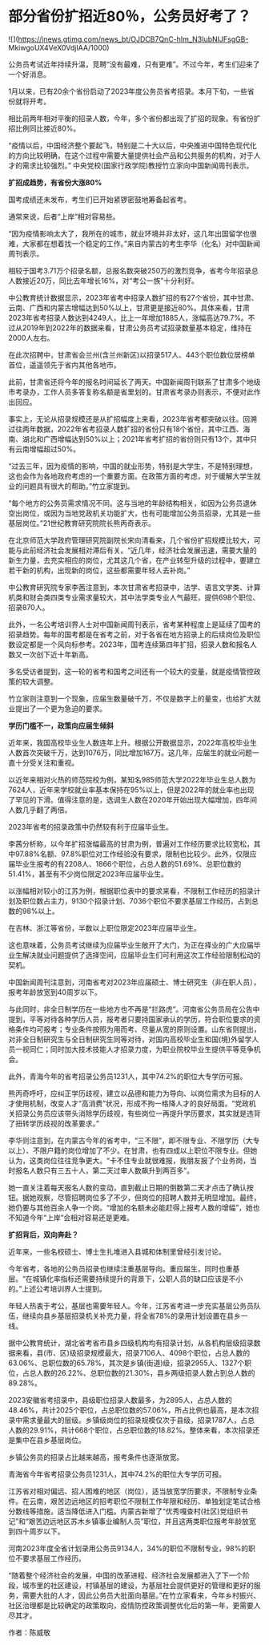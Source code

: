# 部分省份扩招近80％，公务员好考了？

![](https://inews.gtimg.com/news_bt/OJDCB7QnC-hIm_N3IubNIJFsgGB-
MkiwgoUX4VeX0VdjIAA/1000)

公务员考试近年持续升温，竞聘“没有最难，只有更难”。不过今年，考生们迎来了一个好消息。

1月以来，已有20余个省份启动了2023年度公务员省考招录。本月下旬，一些省份就将开考。

相比前两年相对平衡的招录人数，今年，多个省份都出现了扩招的现象。有省份扩招比例同比接近80%。

“疫情以后，中国经济整个要起飞，特别是二十大以后，中央推进中国特色现代化的方向比较明确，在这个过程中需要大量提供社会产品和公共服务的机构，对于人才的需求比较强烈。”
中央党校(国家行政学院)教授竹立家向中国新闻周刊表示。

**扩招成趋势，有省份大涨80%**

国考成绩还未发布，考生们已开始紧锣密鼓地筹备起省考。

通常来说，后者“上岸”相对容易些。

“因为疫情影响太大了，我所在的城市，就业环境并非太好，这几年出国留学也很难，大家都在想着找一个稳定的工作。”来自内蒙古的考生李华（化名）对中国新闻周刊表示。

相较于国考3.71万个招录名额，总报名数突破250万的激烈竞争，省考今年招录总人数接近20万，同比去年增长16%，对“考公一族”十分利好。

中公教育统计数据显示，2023年省考中招录人数扩招的有27个省份，其中甘肃、云南、广西和内蒙古增幅达到50%以上，甘肃更是接近80%。具体来看，甘肃2023年省考招录人数达到4249人，比上一年增加1885人，涨幅高达79.7%。不过从2019年到2022年的数据来看，甘肃公务员考试招录数量基本稳定，维持在2000人左右。

在此次招聘中，甘肃省会兰州(含兰州新区)以招录517人、443个职位数位居榜单首位，遥遥领先于省内其他各地市。

此前，甘肃省还将今年的报名时间延长了两天。中国新闻周刊联系了甘肃多个地级市考录办，工作人员多答复称名额是省里划的。甘肃省考录办则表示，不便对此作出回应。

事实上，无论从招录规模还是从扩招幅度上来看，2023年省考都突破以往。回溯过往两年数据，2022年省考招录人数扩招的省份只有18个省份，其中江西、海南、湖北和广西增幅达到50%以上；2021年省考扩招的省份则只有13个，其中只有云南增幅超过50%。

“过去三年，因为疫情的影响，中国的就业形势，特别是大学生，不是特别理想，这也会作为各地政府考虑的一个重要方面。在政策方面的考虑，对于缓解大学生就业的问题具有很大的帮助。”竹立家提到。

“每个地方的公务员需求情况不同。这与当地的年龄结构相关，如因为公务员退休空出岗位，或因为当地党政机关功能扩大，也有可能增加公务员招录，尤其是一些基层岗位。”21世纪教育研究院院长熊丙奇表示。

在北京师范大学政府管理研究院副院长宋向清看来，几个省份扩招规模比较大，可能与此前经济社会发展相对滞后有关。“近几年，经济社会发展迅速，需要大量的新生力量，去充实相应的岗位，尤其这几个省，在产业转型升级的过程中，要建立若干新的机构，出现新的岗位，这些都需要年轻人去补岗。”

中公教育研究院专家李茜注意到，本次甘肃省考招录中，法学、语言文学类、计算机类和财会类四类专业需求量较大，其中法学类专业人气最旺，提供698个职位、招录870人。

此外，一名公考培训界人士对中国新闻周刊表示，省考某种程度上是延续了国考的招录趋势。每年的国考都是在省考之前，对于各省在地方招录上的后续岗位及职位数设定都是一个风向标参考。2023年，国考连续第四年扩招，招录人数和报名人数又一次创下近十年新高。

多名受访者提到，这一轮的省考和国考之间还有一个较大的变量，就是疫情管控政策的较大调整。

竹立家则注意到一个现象，应届生数量破千万，不仅是数字上的量变，也给扩大就业提出了一个更为急迫的要求。

**学历门槛不一，政策向应届生倾斜**

近年来，我国高校毕业生人数连年上升。根据公开数据显示，2022年高校毕业生人数首次突破千万，达到1076万，同比增加167万。这几年，应届生的就业问题一直十分受关注和重视。

以近年来相对火热的师范院校为例，某知名985师范大学2022年毕业生总人数为7624人，近年来学校就业率基本保持在95%以上，但是2022年的就业率也出现了罕见的下滑。值得注意的是，选调生人数在2020年开始出现大幅增加，四年间人数几乎翻了两倍。

2023年省考的招录政策中仍然较有利于应届毕业生。

李茜分析称，以今年扩招涨幅最高的甘肃为例，普遍对工作经历要求比较宽松，其中97.88%名额、97.8%职位对工作经验没有要求，限制也比较少。此外，仅限应届毕业生报考的有2208人、1866个职位，占总人数的51.69%、总职位数的51.41%，甚至有不少岗位限定2023年应届毕业生。

以涨幅相对较小的江苏为例，根据职位表中的要求来看，不限制工作经历的招录计划及职位数占主力，9130个招录计划、7036个职位不要求基层工作经历，占到总数的98%以上。

在吉林、浙江等省份，半数以上职位限定2023年应届毕业生。

这也意味着，公务员考试继续为应届毕业生敞开了大门，为正在择业的广大应届毕业生解决就业问题提供了选择空间，应届毕业生们可利用这次工作经验限制松动的契机。

中国新闻周刊注意到，河南省考对2023年应届硕士、博士研究生（非在职人员），报考年龄放宽到40周岁以下。

与此同时，非全日制学历在一些地方也不再是“拦路虎”。河南省公务员局在公告中提到，平等对待各种学历人员，报考者只要持国家承认的学历，符合职位要求的资格条件均可报考；专业条件按照为用而考、尽量从宽的原则设置。山东省则提出，对非全日制研究生与全日制研究生同等对待，对国内高校毕业生和国(境)外留学人员一视同仁；同时加大技术技能人才招录力度，为职业院校毕业生提供平等竞争机会。

此外，青海今年的省考招录公务员1231人，其中74.2%的职位大专学历可报。

熊丙奇呼吁，应纠正学历歧视，建立以品德和能力为导向、以岗位需求为目标的人才使用机制，改变人才“高消费”状况，形成不拘一格降人才的良好局面。“党政机关招录公务员应该带头消除学历歧视，有些岗位一再提升学历要求，其实就是违背了扭转学历歧视的改革要求。”

李华则注意到，在内蒙古今年的省考中，“三不限”，即不限专业、不限学历（大专以上）、不限户籍的岗位增加了不少。在甘肃，也有四成以上职位不限专业。但她认为，这类岗位往往竞争更大。“卡不住专业就很难报，我朋友报了个业务岗，当时报名人数只有三五十人，第二天过审人数飙升到两百多”。

她一直关注着每天报名人数的变动，直到截止日期的倒数第二天才点击了确认按钮。据她观察，尽管招聘岗位多了不少，但岗位的招聘人数并无明显增加。最终，她仍要与其他百余人争一个岗。“增加的名额未必能赶得上报考人数的增幅”，她也不知道今年“上岸”会相对容易还是更难。

**扩招背后，双向奔赴？**

近年来，一些名校硕士、博士生扎堆进入县城和体制里曾经引发讨论。

今年省考，各地的公务员招录也继续注重基层导向。重应届生，同时也重基层。“在城镇化率指标还需要持续提升的背景下，公职人员的缺口应该是不小的。”上述公考培训界人士提到。

年轻人热衷于考公，基层也需要年轻人。今年，江苏省考进一步充实基层公务员队伍，继续向县乡基层招录机关补充力量，将全省78%的录用计划设置在县乡一线。

据中公教育统计，湖北省考省市县乡四级机构均有招录计划，从各机构层级招录数据来看，县(市、区)级招录规模最大，招录7106人、4098个职位，占总人数的63.06%、总职位数的65.78%，其次是乡镇(街道)级，招录2955人、1327个职位，占总人数的26.22%、总职位数的21.30%，县乡两级招录人数占到总人数的89.28%。

2023安徽省考招录中，县级职位招录人数最多，为2895人，占总人数的48.46%，共计2025个职位，占总职位数的57.06%，所占比例也最高，是本次招录中需求量最大的层级。乡镇级岗位的招录规模仅次于县级，招录1787人，占总人数的29.91%，共计668个职位，占总职位数的18.82%。整体来看，本次招录还是集中在县乡基层岗位。

乡镇公务员的招录占比越来越高，报考条件也逐渐放宽。

青海省今年省考招录公务员1231人，其中74.2%的职位大专学历可报。

江苏省对相对偏远、招人困难的地区（岗位），适当放宽学历要求，不限制专业条件。在云南，艰苦边远地区的招考职位不限制工作年限和经历、单独划定笔试合格分数线等措施，适当降低进入门槛。内蒙古新增了“优秀嘎查村(社区)党组织书记”和“艰苦边远地区苏木乡镇事业编制人员”职位，并且这两类职位报考年龄放宽到四十周岁以下。

河南2023年度全省计划录用公务员9134人，34%的职位不限制专业，98%的职位不要求基层工作经历。

“随着整个经济社会的发展，中国的改革进程、经济社会发展都进入了下一个阶段，城市里的社区建设，村镇基层的建设，为基层社会提供更好的管理和更好的服务，需要大批的人才，因此公务员大批面向基层。”在竹立家看来，今年乡村振兴、社区治理都是比较确定的政策取向，疫情防控政策调整优化后的第一年，更需要人尽其才。

作者：陈威敬

